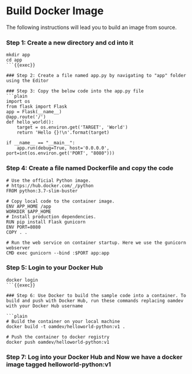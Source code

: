 # Build Docker Image

The following instructions will lead you to build an image from source.

### Step 1: Create a new directory and cd into it
```plain
mkdir app
cd app
```{{exec}}

### Step 2: Create a file named app.py by navigating to "app" folder using the Editor

### Step 3: Copy the below code into the app.py file
```plain
import os
from flask import Flask
app = Flask(__name__)
@app.route('/')
def hello_world():
    target = os.environ.get('TARGET', 'World')
    return 'Hello {}!\n'.format(target)

if __name__ == "__main__":
    app.run(debug=True, host='0.0.0.0', port=int(os.environ.get('PORT', "8080")))
```

### Step 4: Create a file named Dockerfile and copy the code
```plain
# Use the official Python image.
# https://hub.docker.com/_/python
FROM python:3.7-slim-buster

# Copy local code to the container image.
ENV APP_HOME /app
WORKDIR $APP_HOME
# Install production dependencies.
RUN pip install Flask gunicorn
ENV PORT=8080
COPY . .

# Run the web service on container startup. Here we use the gunicorn webserver
CMD exec gunicorn --bind :$PORT app:app
```

### Step 5: Login to your Docker Hub
```plain
docker login
```{{exec}}

### Step 6: Use Docker to build the sample code into a container. To build and push with Docker Hub, run these commands replacing oamdev with your Docker Hub username

```plain
# Build the container on your local machine
docker build -t oamdev/helloworld-python:v1 .

# Push the container to docker registry
docker push oamdev/helloworld-python:v1
```

### Step 7: Log into your Docker Hub and Now we have a docker image tagged helloworld-python:v1
